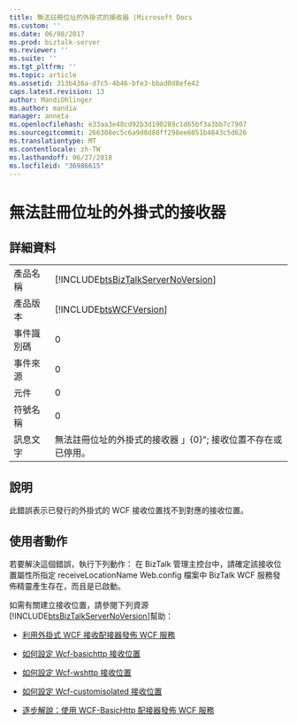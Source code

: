 ```yaml
---
title: 無法註冊位址的外掛式的接收器 |Microsoft Docs
ms.custom: ''
ms.date: 06/08/2017
ms.prod: biztalk-server
ms.reviewer: ''
ms.suite: ''
ms.tgt_pltfrm: ''
ms.topic: article
ms.assetid: 313b436a-d7c5-4b46-bfe3-bbad0d8efe42
caps.latest.revision: 13
author: MandiOhlinger
ms.author: mandia
manager: anneta
ms.openlocfilehash: e33aa3e48cd92b3d190289c1d65bf3a3bb7c7907
ms.sourcegitcommit: 266308ec5c6a9d8d80ff298ee6051b4843c5d626
ms.translationtype: MT
ms.contentlocale: zh-TW
ms.lasthandoff: 06/27/2018
ms.locfileid: "36986615"
---
```

# <a name="failed-to-register-isolated-receiver-for-address"></a>無法註冊位址的外掛式的接收器
## <a name="details"></a>詳細資料  
  
|                 |                                                                                                         |
|-----------------|---------------------------------------------------------------------------------------------------------|
|  產品名稱   |           [!INCLUDE[btsBizTalkServerNoVersion](../includes/btsbiztalkservernoversion-md.md)]            |
| 產品版本 |                       [!INCLUDE[btsWCFVersion](../includes/btswcfversion-md.md)]                        |
|    事件識別碼     |                                                    0                                                    |
|  事件來源   |                                                    0                                                    |
|    元件    |                                                    0                                                    |
|  符號名稱  |                                                    0                                                    |
|  訊息文字   | 無法註冊位址的外掛式的接收器 」{0}"; 接收位置不存在或已停用。 |
  
## <a name="explanation"></a>說明  
 此錯誤表示已發行的外掛式的 WCF 接收位置找不到對應的接收位置。  
  
## <a name="user-action"></a>使用者動作  
 若要解決這個錯誤，執行下列動作： 在 BizTalk 管理主控台中，請確定該接收位置屬性所指定 receiveLocationName Web.config 檔案中 BizTalk WCF 服務發佈精靈產生存在，而且是已啟動。  
  
 如需有關建立接收位置，請參閱下列資源[!INCLUDE[btsBizTalkServerNoVersion](../includes/btsbiztalkservernoversion-md.md)]幫助：  
  
-   [利用外掛式 WCF 接收配接器發佈 WCF 服務](../core/publishing-wcf-services-with-the-isolated-wcf-receive-adapters.md)  
  
-   [如何設定 Wcf-basichttp 接收位置](http://msdn.microsoft.com/library/43f18e5d-ba28-453c-b8ce-5bcdc6f27fdd)  
  
-   [如何設定 Wcf-wshttp 接收位置](../core/how-to-configure-a-wcf-wshttp-receive-location.md)  
  
-   [如何設定 Wcf-customisolated 接收位置](../core/how-to-configure-a-wcf-customisolated-receive-location.md)  
  
-   [逐步解說：使用 WCF-BasicHttp 配接器發佈 WCF 服務](../core/walkthrough-publishing-wcf-services-with-the-wcf-basichttp-adapter.md)
